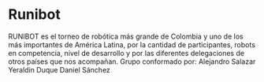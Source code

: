 # Runibot
RUNIBOT es el torneo de robótica más grande de Colombia y uno de los más importantes de América Latina, por la cantidad de participantes, robots en competencia, nivel de desarrollo y por las diferentes delegaciones de otros países que nos acompañan.
Grupo conformado por:
Alejandro Salazar
Yeraldin Duque
Daniel Sánchez
